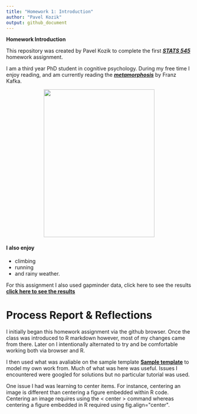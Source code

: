 ```yaml
---
title: "Homework 1: Introduction"
author: "Pavel Kozik"
output: github_document
---
```


**Homework Introduction**

This repository was created by Pavel Kozik to complete the first [***STATS 545***](http://stat545.com/) homework assignment.

I am a third year PhD student in cognitive psychology. During my free time I enjoy reading, and am currently reading the [***metamorphosis***](https://www.goodreads.com/book/show/485894.The_Metamorphosis) by Franz Kafka. 


<p align="center">
<img src="https://qph.ec.quoracdn.net/main-qimg-007fed4d54b8cf5b497fef6f9e8a16d5-c", height="400px" width="300px">
</p>

#### I also enjoy

- climbing 
- running 
- and rainy weather.

For this assignment I also used gapminder data, click here to see the results [**click here to see the results**](https://github.com/Kozp/STAT545-hw01-Kozik-Pavel/blob/Side-Branch/hw01_gapminder.md) 

# Process Report & Reflections

I initially began this homework assignment via the github browser. Once the class was introduced to R markdown however, most of my changes came from there. Later on I intentionally alternated to try and be comfortable working both via browser and R. 

I then used what was avaliable on the sample template [**Sample template**](https://github.com/STAT545-UBC/STAT545-UBC.github.io/blob/master/hw01_sample_readme.md) to model my own work from. Much of what was here was useful. Issues I encountered were googled for solutions but no particular tutorial was used.


One issue I had was learning to center items. For instance, centering an image is different than centering a figure embedded within R code. Centering an image requires using the < center > command whereas centering a figure embedded in R required using fig.align="center". 

